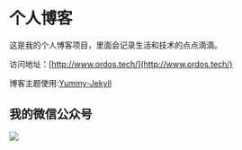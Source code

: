 # 个人博客

这是我的个人博客项目，里面会记录生活和技术的点点滴滴。


访问地址：[http://www.ordos.tech/](http://www.ordos.tech/)


博客主题使用:[Yummy-Jekyll](https://github.com/DONGChuan/Yummy-Jekyll)


## 我的微信公众号

![](http://www.ordos.tech/assets/images/.jpg)

